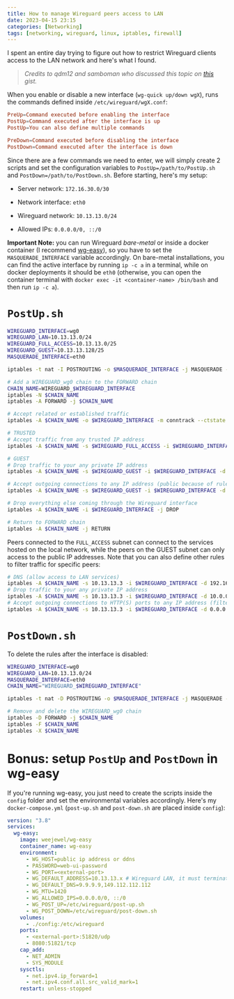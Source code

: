 ```yaml
---
title: How to manage Wireguard peers access to LAN
date: 2023-04-15 23:15
categories: [Networking]
tags: [networking, wireguard, linux, iptables, firewall]
---
```


I spent an entire day trying to figure out how to restrict Wireguard clients access to the LAN network and here's what I found.

> *Credits to qdm12 and samboman who discussed this topic on [this](https://gist.github.com/qdm12/4e0e4f9d1a34db9cf63ebb0997827d0d) gist.*

When you enable or disable a new interface (`wg-quick up/down wgX`), runs the commands defined inside `/etc/wireguard/wgX.conf`:

```toml
PreUp=Command executed before enabling the interface
PostUp=Command executed after the interface is up
PostUp=You can also define multiple commands

PreDown=Command executed before disabling the interface
PostDown=Command executed after the interface is down
```

Since there are a few commands we need to enter, we will simply create 2 scripts and set the configuration variables to `PostUp=/path/to/PostUp.sh` and `PostDown=/path/to/PostDown.sh`.
Before starting, here's my setup:

* Server network: `172.16.30.0/30`

* Network interface: `eth0`

* Wireguard network: `10.13.13.0/24`

* Allowed IPs: `0.0.0.0/0, ::/0`

**Important Note:** you can run Wireguard *bare-metal* or inside a docker container (I recommend [wg-easy](https://hub.docker.com/r/weejewel/wg-easy)), so you have to set the `MASQUERADE_INTERFACE` variable accordingly. On bare-metal installations, you can find the active interface by running `ip -c a` in a terminal, while on docker deployments it should be `eth0` (otherwise, you can open the container terminal with `docker exec -it <container-name> /bin/bash` and then run `ip -c a`).

# `PostUp.sh`

```bash
WIREGUARD_INTERFACE=wg0
WIREGUARD_LAN=10.13.13.0/24
WIREGUARD_FULL_ACCESS=10.13.13.0/25
WIREGUARD_GUEST=10.13.13.128/25
MASQUERADE_INTERFACE=eth0

iptables -t nat -I POSTROUTING -o $MASQUERADE_INTERFACE -j MASQUERADE -s $WIREGUARD_LAN

# Add a WIREGUARD_wg0 chain to the FORWARD chain
CHAIN_NAME=WIREGUARD_$WIREGUARD_INTERFACE
iptables -N $CHAIN_NAME
iptables -A FORWARD -j $CHAIN_NAME

# Accept related or established traffic
iptables -A $CHAIN_NAME -o $WIREGUARD_INTERFACE -m conntrack --ctstate RELATED,ESTABLISHED -j ACCEPT

# TRUSTED
# Accept traffic from any trusted IP address
iptables -A $CHAIN_NAME -s $WIREGUARD_FULL_ACCESS -i $WIREGUARD_INTERFACE -j ACCEPT

# GUEST
# Drop traffic to your any private IP address
iptables -A $CHAIN_NAME -s $WIREGUARD_GUEST -i $WIREGUARD_INTERFACE -d 10.0.0.0/8,172.16.0.0/12,192.168.0.0/16 -j DROP

# Accept outgoing connections to any IP address (public because of rule above)
iptables -A $CHAIN_NAME -s $WIREGUARD_GUEST -i $WIREGUARD_INTERFACE -d 0.0.0.0/0 -j ACCEPT

# Drop everything else coming through the Wireguard interface
iptables -A $CHAIN_NAME -i $WIREGUARD_INTERFACE -j DROP

# Return to FORWARD chain
iptables -A $CHAIN_NAME -j RETURN
```

Peers connected to the `FULL_ACCESS` subnet can connect to the services hosted on the local network, while the peers on the GUEST subnet can only access to the public IP addresses. Note that you can also define other rules to filter traffic for specific peers:

```bash
# DNS (allow access to LAN services)
iptables -A $CHAIN_NAME -s 10.13.13.3 -i $WIREGUARD_INTERFACE -d 192.168.1.1 -p udp --dport 53 -j ACCEPT
# Drop traffic to your any private IP address
iptables -A $CHAIN_NAME -s 10.13.13.3 -i $WIREGUARD_INTERFACE -d 10.0.0.0/8,172.16.0.0/12,192.168.0.0/16 -j DROP
# Accept outgoing connections to HTTP(S) ports to any IP address (filter access to public services)
iptables -A $CHAIN_NAME -s 10.13.13.3 -i $WIREGUARD_INTERFACE -d 0.0.0.0/0 -p tcp -m multiport --dports 80,443 -j ACCEPT
```
# `PostDown.sh`

To delete the rules after the interface is disabled:

```bash
WIREGUARD_INTERFACE=wg0
WIREGUARD_LAN=10.13.13.0/24
MASQUERADE_INTERFACE=eth0
CHAIN_NAME="WIREGUARD_$WIREGUARD_INTERFACE"

iptables -t nat -D POSTROUTING -o $MASQUERADE_INTERFACE -j MASQUERADE -s $WIREGUARD_LAN

# Remove and delete the WIREGUARD_wg0 chain
iptables -D FORWARD -j $CHAIN_NAME
iptables -F $CHAIN_NAME
iptables -X $CHAIN_NAME
```

# Bonus: setup `PostUp` and `PostDown` in wg-easy

If you're running wg-easy, you just need to create the scripts inside the `config` folder and set the environmental variables accordingly. Here's my `docker-compose.yml` (`post-up.sh` and `post-down.sh` are placed inside `config`):

```yml
version: "3.8"
services:
  wg-easy:
    image: weejewel/wg-easy
    container_name: wg-easy
    environment:
      - WG_HOST=public ip address or ddns
      - PASSWORD=web-ui-password
      - WG_PORT=<external-port>
      - WG_DEFAULT_ADDRESS=10.13.13.x # Wireguard LAN, it must terminate with .x
      - WG_DEFAULT_DNS=9.9.9.9,149.112.112.112
      - WG_MTU=1420
      - WG_ALLOWED_IPS=0.0.0.0/0, ::/0
      - WG_POST_UP=/etc/wireguard/post-up.sh
      - WG_POST_DOWN=/etc/wireguard/post-down.sh
    volumes:
      - ./config:/etc/wireguard
    ports:
      - <external-port>:51820/udp
      - 8080:51821/tcp
    cap_add:
      - NET_ADMIN
      - SYS_MODULE
    sysctls:
      - net.ipv4.ip_forward=1
      - net.ipv4.conf.all.src_valid_mark=1
    restart: unless-stopped
```
